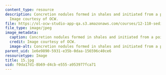 ```yaml
---
content_type: resource
description: Concretion nodules formed in shales and initiated from a point source.
  Image courtesy of OCW.
file: https://ol-ocw-studio-app-qa.s3.amazonaws.com/courses/12-110-sedimentary-geology-fall-2004/f0da17d18b69d4cbe555a953977fca71_15.jpg
file_type: image/jpeg
image_metadata:
  caption: Concretion nodules formed in shales and initiated from a point source.
  credit: Image courtesy of OCW.
  image-alt: Concretion nodules formed in shales and initiated from a point source.
parent_uid: 1e6e9890-5931-e35b-0daa-156596c40ce6
resourcetype: Image
title: 15.jpg
uid: f0da17d1-8b69-d4cb-e555-a953977fca71
---
```

